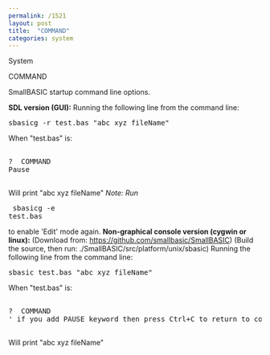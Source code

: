 ```yaml
---
permalink: /1521
layout: post
title:  "COMMAND"
categories: system
---
```

System

COMMAND

SmallBASIC startup command line options.


<strong>SDL version (GUI):</strong>
Running the following line from the command line:
<pre>
sbasicg -r test.bas "abc xyz fileName"
</pre>

When "test.bas" is:
<pre>

?  COMMAND
Pause

</pre>

Will print "abc xyz fileName"
<cite>Note: Run <pre>
sbasicg -e test.bas
</pre>
 to enable 'Edit' mode again.</cite>
<strong>Non-graphical console version (cygwin or linux):</strong>
(Download from: https://github.com/smallbasic/SmallBASIC)
(Build the source, then run: ./SmallBASIC/src/platform/unix/sbasic)
Running the following line from the command line:
<pre>
sbasic test.bas "abc xyz fileName"
</pre>

When "test.bas" is:
<pre>

?  COMMAND
' if you add PAUSE keyword then press Ctrl+C to return to command prompt.

</pre>

Will print "abc xyz fileName"
